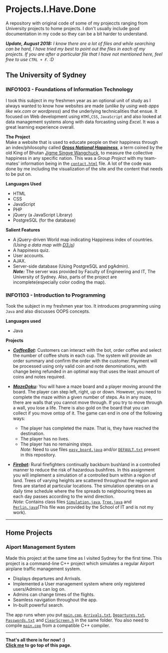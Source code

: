 # Projects.I.Have.Done
A repository with original code of some of my projeccts ranging from University projects to home projects. I don't usually include good documentation in my code so they can be a bit harder to understand. 

*__Update, August 2018:__ I know there are a lot of files and while searching can be hard, I have tried my best to point out the files in each of my projects. If you are after a particular file that I have not mentioned here, feel free to use `CTRL + F`. :D*
## The University of Sydney
### INFO1003 - Foundations of Information Technology

I took this subject in my freshmen year as an optional unit of study as I always wanted to know how websites are made (*unlike by using web apps like wix.com or wordpress*) and the underlying technicalities that ensue. It focused on Web development using `HTMl`,`CSS`, `JavaScript` and also looked at data management systems along with data forcasting using *Excel*. It was a great learning experience overall.        

__The Project__  
Make a website that is used to educate people on their happiness through an index/philosophy called [__*Gross National Happiness*__](https://en.wikipedia.org/wiki/Gross_National_Happiness), a term coined by the old King of Bhutan [Jigme Singye Wangchuck](https://en.wikipedia.org/wiki/Jigme_Singye_Wangchuck), to measure the collective happiness in any specific nation. This was a *Group Project* with my team-mates' information being in the [`contact.html`](https://github.com/syedumar97/Projects.I.Have.Done/blob/master/contact.html) file. A lot of the code was done by me including the visualization of the site and the content that needs to be put on.  

__Languages Used__  

 * HTML
 * CSS
 * JavaScript
 * PHP
 * jQuery (a JavaScript Library) 
 * PostgreSQL (for the database)
 
__Salient Features__

 * A jQuery-driven World map indicating Happiness index of countries. *(Using a data map with [D3.js](https://d3js.org/))*
 * A happiness quiz.
 * User accounts.
 * AJAX.
 * Server-side database (Using PostgreSQL and pgAdmin).  
 ***Note:*** The server was provided by Faculty of Engineering and IT, The University of Sydney. Also, parts of the project are incomplete(especially color coding the map).  
  
### INFO1103 - Introduction to Programming  

Took the subject in my freshmen year too. It introduces programming using `Java` and also discusses OOPS concepts.  

__Languages used__  
  * Java  
  
__Projects__  

 - ***[CoffeeBot](https://github.com/syedumar97/Projects.I.Have.Done/blob/master/CoffeeBot.java):*** Customers can interact with the bot, order coffee and select the number of coffee shots in each cup. The system will provide an order summary and confirm the order with the customer. Payment will be processed using only valid coin and note denominations, with change being refunded in an optimal way that uses the least amount of coins and notes required.  
 - ***[MazeDoku](https://github.com/syedumar97/Projects.I.Have.Done/blob/master/MazeGame.java):*** You will have a maze board and a player moving around the board.
The player can step left, right, up or down.
However, you need to complete the maze within a given number of steps.
As in any maze, there are walls that you cannot move through.
If you try to move through a wall, you lose a life.
There is also gold on the board that you can collect if you move ontop of it.
The game can end in one of the following ways:
    * The player has completed the maze. That is, they have reached the destination.  
    * The player has no lives.  
    * The player has no remaining steps.  
  *Note:* Need to use files [`easy_board.java`](https://github.com/syedumar97/Projects.I.Have.Done/blob/master/easy_board.txt) and/or [`DEFAULT.txt`](https://github.com/syedumar97/Projects.I.Have.Done/blob/master/DEFAULT.txt) present in this repository.  

 - ***[Firebot](https://github.com/syedumar97/Projects.I.Have.Done/blob/master/Firebot.java):*** Rural firefighters continually backburn bushland in a controlled manner to reduce the risk of hazardous bushfires. In this assignment you will implement a simulation of a controlled burn within a region of land. Trees of varying heights are scattered throughout the region and fires are started at particular locations. The simulation operates on a daily time schedule where the fire spreads to neighbouring trees as each day passes according to the wind direction.  
 *Note:* Contains class files [`Simulation.java`](https://github.com/syedumar97/Projects.I.Have.Done/blob/master/Simulation.java), [`Tree.java`](https://github.com/syedumar97/Projects.I.Have.Done/blob/master/Tree.java) and [`Perlin.java`](https://github.com/syedumar97/Projects.I.Have.Done/blob/master/Perlin.java)(This file was provided by the School of IT and is not my work).
 
---  
 
 ## Home Projects
 
 ### Aiport Management System
Made this project at the same time as I visited Sydney for the first time. This project is a command-line C++ project which simulates a regular Airport airplane traffic management system. 
 * Displays departures and Arrivals.
 * Implemented a User management system where only registered users/Admins can log on.
 * Admins can change times of the flights.
 * Seamless navigation throughout the app.
 * In-built powerful search.
 
The app runs when you put [`main.cpp`](https://github.com/syedumar97/Projects.I.Have.Done/blob/master/main.cpp), [`Arrivals.txt`](https://github.com/syedumar97/Projects.I.Have.Done/blob/master/Arrivals.txt), [`Departures.txt`](https://github.com/syedumar97/Projects.I.Have.Done/blob/master/Departures.txt), [`Passwords.txt`](https://github.com/syedumar97/Projects.I.Have.Done/blob/master/Passwords.txt) and [`ClearScreen.h`](https://github.com/syedumar97/Projects.I.Have.Done/blob/master/ClearScreen.h) in the same folder. You also need to compile [`main.cpp`](https://github.com/syedumar97/Projects.I.Have.Done/blob/master/main.cpp) from a compatible C++ compiler. 

--- 
   **That's all there is for now! :)**  
   **[Click me](https://github.com/syedumar97/Projects.I.Have.Done#projectsihavedone) to go top of this page.**
